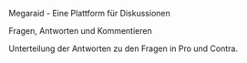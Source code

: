 Megaraid - Eine Plattform für Diskussionen

Fragen, Antworten und Kommentieren

Unterteilung der Antworten zu den Fragen in Pro und Contra.


